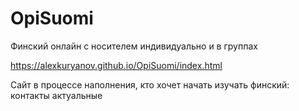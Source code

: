 # OpiSuomi
Финский онлайн с носителем индивидуально и в группах

https://alexkuryanov.github.io/OpiSuomi/index.html


Сайт в процессе наполнения, кто хочет начать изучать финский: контакты актуальные

